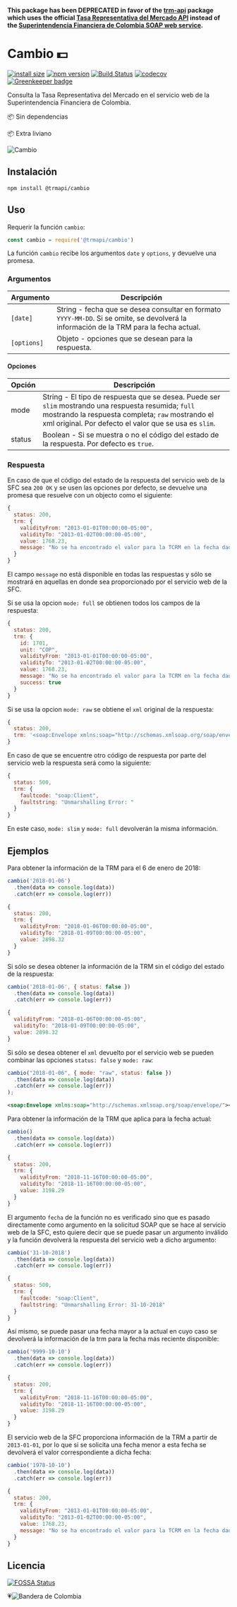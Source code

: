 **This package has been DEPRECATED in favor of the [trm-api](https://github.com/mauriciorobayo/trm-api) package which uses the official [Tasa Representativa del Mercado API](https://dev.socrata.com/foundry/www.datos.gov.co/32sa-8pi3) instead of the [Superintendencia Financiera de Colombia SOAP web service](https://www.superfinanciera.gov.co/inicio/60819).**


# Cambio 💵

[![install size](https://packagephobia.now.sh/badge?p=@trmapi/cambio)](https://packagephobia.now.sh/result?p=@trmapi/cambio)
[![npm version](https://badge.fury.io/js/%40trmapi%2Fcambio.svg)](https://www.npmjs.com/package/@trmapi/cambio)
[![Build Status](https://travis-ci.com/trmapi/cambio.svg?branch=master)](https://travis-ci.com/trmapi/cambio)
[![codecov](https://codecov.io/gh/trmapi/cambio/branch/master/graph/badge.svg)](https://codecov.io/gh/trmapi/cambio)
[![Greenkeeper badge](https://badges.greenkeeper.io/trmapi/cambio.svg)](https://greenkeeper.io/)

Consulta la Tasa Representativa del Mercado en el servicio web de la Superintendencia Financiera de Colombia.

📦 Sin dependencias

📦 Extra liviano

![Cambio](https://media.giphy.com/media/bzE1WAm8BifiE/giphy.gif)

## Instalación

```shell
npm install @trmapi/cambio
```

## Uso

Requerir la función `cambio`:

```js
const cambio = require('@trmapi/cambio')
```

La función `cambio` recibe los argumentos `date` y `options`, y devuelve una promesa.

### Argumentos

| Argumento   | Descripción                                                                                                                             |
| ----------- | --------------------------------------------------------------------------------------------------------------------------------------- |
| `[date]`    | String - fecha que se desea consultar en formato `YYYY-MM-DD`. Si se omite, se devolverá la información de la TRM para la fecha actual. |
| `[options]` | Objeto - opciones que se desean para la respuesta.                                                                                      |

#### Opciones

| Opción | Descripción                                                                                                                                                                                                        |
| ------ | ------------------------------------------------------------------------------------------------------------------------------------------------------------------------------------------------------------------ |
| mode   | String - El tipo de respuesta que se desea. Puede ser `slim` mostrando una respuesta resumida; `full` mostrando la respuesta completa; `raw` mostrando el xml original. Por defecto el valor que se usa es `slim`. |
| status | Boolean - Si se muestra o no el código del estado de la respuesta. Por defecto es `true`.                                                                                                                          |

### Respuesta

En caso de que el código del estado de la respuesta del servicio web de la SFC sea `200 OK` y se usen las opciones por defecto, se devuelve una promesa que resuelve con un objecto como el siguiente:

```js
{
  status: 200,
  trm: {
    validityFrom: "2013-01-01T00:00:00-05:00",
    validityTo: "2013-01-02T00:00:00-05:00",
    value: 1768.23,
    message: "No se ha encontrado el valor para la TCRM en la fecha dada: Fri Oct 10 00:00:00 COT 2008. Se retorna el valor de la fecha superior mas cercana",
  }
}
```

El campo `message` no está disponible en todas las respuestas y sólo se mostrará en aquellas en donde sea proporcionado por el servicio web de la SFC.

Si se usa la opcion `mode: full` se obtienen todos los campos de la respuesta:

```js
{
  status: 200,
  trm: {
    id: 1701,
    unit: "COP",
    validityFrom: "2013-01-01T00:00:00-05:00",
    validityTo: "2013-01-02T00:00:00-05:00",
    value: 1768.23,
    message: "No se ha encontrado el valor para la TCRM en la fecha dada: Fri Oct 10 00:00:00 COT 2008. Se retorna el valor de la fecha superior mas cercana",
    success: true
  }
}
```

Si se usa la opcion `mode: raw` se obtiene el `xml` original de la respuesta:

```js
{
  status: 200,
  trm: '<soap:Envelope xmlns:soap="http://schemas.xmlsoap.org/soap/envelope/"><soap:Body><ns2:queryTCRMResponse xmlns:ns2="http://action.trm.services.generic.action.superfinanciera.nexura.sc.com.co/"><return><id>1701</id><unit>COP</unit><validityFrom>2013-01-01T00:00:00-05:00</validityFrom><validityTo>2013-01-02T00:00:00-05:00</validityTo><value>1768.23</value><message>No se ha encontrado el valor para la TCRM en la fecha dada: Tue Jan 01 00:00:00 COT 2008. Se retorna el valor de la fecha superior mas cercana</message><success>true</success></return></ns2:queryTCRMResponse></soap:Body></soap:Envelope>'
}
```

En caso de que se encuentre otro código de respuesta por parte del servicio web la respuesta será como la siguiente:

```js
{
  status: 500,
  trm: {
    faultcode: "soap:Client",
    faultstring: "Unmarshalling Error: "
  }
}
```

En este caso, `mode: slim` y `mode: full` devolverán la misma información.

## Ejemplos

Para obtener la información de la TRM para el 6 de enero de 2018:

```js
cambio('2018-01-06')
  .then(data => console.log(data))
  .catch(err => console.log(err))
```

```js
{
  status: 200,
  trm: {
    validityFrom: "2018-01-06T00:00:00-05:00",
    validityTo: "2018-01-09T00:00:00-05:00",
    value: 2898.32
  }
}
```

Si sólo se desea obtener la información de la TRM sin el código del estado de la respuesta:

```js
cambio('2018-01-06', { status: false })
  .then(data => console.log(data))
  .catch(err => console.log(err))
```

```js
{
  validityFrom: "2018-01-06T00:00:00-05:00",
  validityTo: "2018-01-09T00:00:00-05:00",
  value: 2898.32
}
```

Si sólo se desea obtener el `xml` devuelto por el servicio web se pueden combinar las opciones `status: false` y `mode: raw`:

```js
cambio("2018-01-06", { mode: "raw", status: false })
  .then(data => console.log(data))
  .catch(err => console.log(err))
);
```

```xml
<soap:Envelope xmlns:soap="http://schemas.xmlsoap.org/soap/envelope/"><soap:Body><ns2:queryTCRMResponse xmlns:ns2="http://action.trm.services.generic.action.superfinanciera.nexura.sc.com.co/"><return><id>620351</id><unit>COP</unit><validityFrom>2018-01-06T00:00:00-05:00</validityFrom><validityTo>2018-01-09T00:00:00-05:00</validityTo><value>2898.32</value><success>true</success></return></ns2:queryTCRMResponse></soap:Body></soap:Envelope>
```

Para obtener la información de la TRM que aplica para la fecha actual:

```js
cambio()
  .then(data => console.log(data))
  .catch(err => console.log(err))
```

```js
{
  status: 200,
  trm: {
    validityFrom: "2018-11-16T00:00:00-05:00",
    validityTo: "2018-11-16T00:00:00-05:00",
    value: 3198.29
  }
}
```

El argumento `fecha` de la función no es verificado sino que es pasado directamente como argumento en la solicitud SOAP que se hace al servicio web de la SFC, esto quiere decir que se puede pasar un argumento inválido y la función devolverá la respuesta del servicio web a dicho argumento:

```js
cambio('31-10-2018')
  .then(data => console.log(data))
  .catch(err => console.log(err))
```

```js
{
  status: 500,
  trm: {
    faultcode: "soap:Client",
    faultstring: "Unmarshalling Error: 31-10-2018"
  }
}
```

Así mismo, se puede pasar una fecha mayor a la actual en cuyo caso se devolverá la información de la trm para la fecha más reciente disponible:

```js
cambio('9999-10-10')
  .then(data => console.log(data))
  .catch(err => console.log(err))
```

```js
{
  status: 200,
  trm: {
    validityFrom: "2018-11-16T00:00:00-05:00",
    validityTo: "2018-11-16T00:00:00-05:00",
    value: 3198.29
  }
}
```

El servicio web de la SFC proporciona información de la TRM a partir de `2013-01-01`, por lo que si se solicita una fecha menor a esta fecha se devolverá el valor correspondiente a dicha fecha:

```js
cambio('1978-10-10')
  .then(data => console.log(data))
  .catch(err => console.log(err))
```

```js
{
  status: 200,
  trm: {
    validityFrom: "2013-01-01T00:00:00-05:00",
    validityTo: "2013-01-02T00:00:00-05:00",
    value: 1768.23,
    message: "No se ha encontrado el valor para la TCRM en la fecha dada: Tue Oct 10 00:00:00 COT 1978. Se retorna el valor de la fecha superior mas cercana"
  }
}
```

## Licencia

[![FOSSA Status](https://app.fossa.com/api/projects/git%2Bgithub.com%2Ftrmapi%2Fcambio.svg?type=large)](https://app.fossa.com/projects/git%2Bgithub.com%2Ftrmapi%2Fcambio?ref=badge_large)

💗![Bandera de Colombia](https://upload.wikimedia.org/wikipedia/commons/thumb/2/21/Flag_of_Colombia.svg/16px-Flag_of_Colombia.svg.png)
